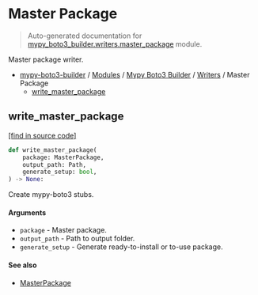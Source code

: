 # Master Package

> Auto-generated documentation for [mypy_boto3_builder.writers.master_package](https://github.com/vemel/mypy_boto3_builder/blob/master/mypy_boto3_builder/writers/master_package.py) module.

Master package writer.

- [mypy-boto3-builder](../../README.md#mypy_boto3_builder) / [Modules](../../MODULES.md#mypy-boto3-builder-modules) / [Mypy Boto3 Builder](../index.md#mypy-boto3-builder) / [Writers](index.md#writers) / Master Package
    - [write_master_package](#write_master_package)

## write_master_package

[[find in source code]](https://github.com/vemel/mypy_boto3_builder/blob/master/mypy_boto3_builder/writers/master_package.py#L20)

```python
def write_master_package(
    package: MasterPackage,
    output_path: Path,
    generate_setup: bool,
) -> None:
```

Create mypy-boto3 stubs.

#### Arguments

- `package` - Master package.
- `output_path` - Path to output folder.
- `generate_setup` - Generate ready-to-install or to-use package.

#### See also

- [MasterPackage](../structures/master_package.md#masterpackage)
